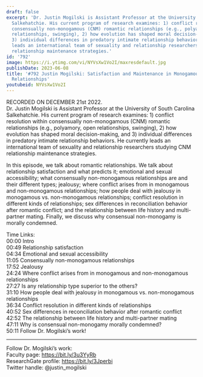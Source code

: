```yaml
---
draft: false
excerpt: 'Dr. Justin Mogilski is Assistant Professor at the University of South Carolina
  Salkehatchie. His current program of research examines: 1) conflict resolution within
  consensually non-monogamous (CNM) romantic relationships (e.g., polyamory, open
  relationships, swinging), 2) how evolution has shaped moral decision-making, and
  3) individual differences in predatory intimate relationship behaviors. He currently
  leads an international team of sexuality and relationship researchers studying CNM
  relationship maintenance strategies.'
id: '792'
image: https://i.ytimg.com/vi/NYVsXw1Vo2I/maxresdefault.jpg
publishDate: 2023-06-08
title: '#792 Justin Mogilski: Satisfaction and Maintenance in Monogamous and Non-Monogamous
  Relationships'
youtubeid: NYVsXw1Vo2I
---
```

RECORDED ON DECEMBER 21st 2022.  
Dr. Justin Mogilski is Assistant Professor at the University of South Carolina Salkehatchie. His current program of research examines: 1) conflict resolution within consensually non-monogamous (CNM) romantic relationships (e.g., polyamory, open relationships, swinging), 2) how evolution has shaped moral decision-making, and 3) individual differences in predatory intimate relationship behaviors. He currently leads an international team of sexuality and relationship researchers studying CNM relationship maintenance strategies.

In this episode, we talk about romantic relationships. We talk about relationship satisfaction and what predicts it; emotional and sexual accessibility; what consensually non-monogamous relationships are and their different types; jealousy; where conflict arises from in monogamous and non-monogamous relationships; how people deal with jealousy in monogamous vs. non-monogamous relationships; conflict resolution in different kinds of relationships; sex differences in reconciliation behavior after romantic conflict; and the relationship between life history and multi-partner mating. Finally, we discuss why consensual non-monogamy is morally condemned.

Time Links:  
00:00 Intro  
00:49  Relationship satisfaction  
04:34  Emotional and sexual accessibility  
11:05  Consensually non-monogamous relationships  
17:52  Jealousy  
24:24  Where conflict arises from in monogamous and non-monogamous relationships  
27:27  Is any relationship type superior to the others?  
31:10  How people deal with jealousy in monogamous vs. non-monogamous relationships  
36:34  Conflict resolution in different kinds of relationships  
40:52  Sex differences in reconciliation behavior after romantic conflict  
42:52  The relationship between life history and multi-partner mating  
47:11  Why is consensual non-monogamy morally condemned?  
50:11  Follow Dr. Mogilski’s work!

---

Follow Dr. Mogilski’s work:  
Faculty page: https://bit.ly/3u3YyRb  
ResearchGate profile: https://bit.ly/3Jperbi  
Twitter handle: @justin_mogilski
